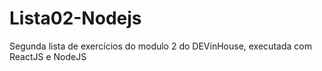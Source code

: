 # Lista02-Nodejs
Segunda lista de exercícios do modulo 2 do DEVinHouse, executada com ReactJS e NodeJS
